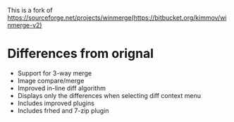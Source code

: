 This is a fork of https://sourceforge.net/projects/winmerge(https://bitbucket.org/kimmov/winmerge-v2)

# Differences from orignal

- Support for 3-way merge
- Image compare/merge
- Improved in-line diff algorithm
- Displays only the differences when selecting diff context menu 
- Includes improved plugins
- Includes frhed and 7-zip plugin


